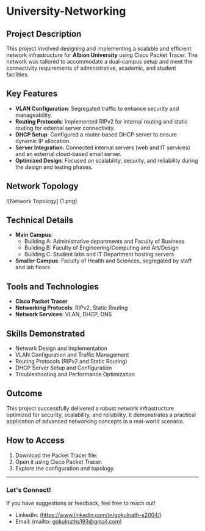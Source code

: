 # University-Networking
## Project Description  
This project involved designing and implementing a scalable and efficient network infrastructure for **Albion University** using Cisco Packet Tracer. The network was tailored to accommodate a dual-campus setup and meet the connectivity requirements of administrative, academic, and student facilities.

## Key Features  
- **VLAN Configuration**: Segregated traffic to enhance security and manageability.  
- **Routing Protocols**: Implemented RIPv2 for internal routing and static routing for external server connectivity.  
- **DHCP Setup**: Configured a router-based DHCP server to ensure dynamic IP allocation.  
- **Server Integration**: Connected internal servers (web and IT services) and an external cloud-based email server.  
- **Optimized Design**: Focused on scalability, security, and reliability during the design and testing phases.  

## Network Topology  
![Network Topology] (1.png)  

## Technical Details  
- **Main Campus**:  
  - Building A: Administrative departments and Faculty of Business  
  - Building B: Faculty of Engineering/Computing and Art/Design  
  - Building C: Student labs and IT Department hosting servers  
- **Smaller Campus**: Faculty of Health and Sciences, segregated by staff and lab floors  

## Tools and Technologies  
- **Cisco Packet Tracer**  
- **Networking Protocols**: RIPv2, Static Routing  
- **Network Services**: VLAN, DHCP, DNS  

## Skills Demonstrated  
- Network Design and Implementation  
- VLAN Configuration and Traffic Management  
- Routing Protocols (RIPv2 and Static Routing)  
- DHCP Server Setup and Configuration  
- Troubleshooting and Performance Optimization  

## Outcome  
This project successfully delivered a robust network infrastructure optimized for security, scalability, and reliability. It demonstrates a practical application of advanced networking concepts in a real-world scenario.  

## How to Access  
1. Download the Packet Tracer file:   
2. Open it using Cisco Packet Tracer.  
3. Explore the configuration and topology.

---

### Let's Connect!  
If you have suggestions or feedback, feel free to reach out!  
- LinkedIn: (https://www.linkedin.com/in/gokulnath-s2004/)  
- Email: (mailto: gokulnaths193@gmail.com) 
